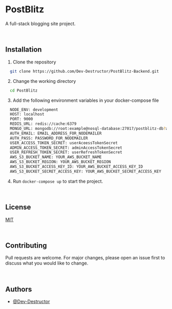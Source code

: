 # PostBlitz

A full-stack blogging site project.

<br />

## Installation

1. Clone the repository

```bash
  git clone https://github.com/Dev-Destructor/PostBlitz-Backend.git
```

2. Change the working directory

```bash
  cd PostBlitz
```

3. Add the following environment variables in your docker-compose file

```bash
  NODE_ENV: development
  HOST: localhost
  PORT: 9000
  REDIS_URL: redis://cache:6379
  MONGO_URL: mongodb://root:example@nosql-database:27017/postblitz-db?authSource=admin
  AUTH_EMAIL: EMAIL_ADDRESS_FOR_NODEMAILER
  AUTH_PASS: PASSWORD_FOR_NODEMAILER
  USER_ACCESS_TOKEN_SECRET: userAceessTokenSecret
  ADMIN_ACCESS_TOKEN_SECRET: adminAccessTokenSecret
  USER_REFRESH_TOKEN_SECRET: userRefreshTokenSecret
  AWS_S3_BUCKET_NAME: YOUR_AWS_BUCKET_NAME
  AWS_S3_BUCKET_REGION: YOUR_AWS_BUCKET_REGION
  AWS_S3_BUCKET_ACCESS_KEY_ID: YOUR_AWS_BUCKET_ACCESS_KEY_ID
  AWS_S3_BUCKET_SECRET_ACCESS_KEY: YOUR_AWS_BUCKET_SECRET_ACCESS_KEY
```

4. Run `docker-compose up` to start the project.

<br/>

## License

[MIT](https://choosealicense.com/licenses/mit/)

<Br/>

## Contributing

Pull requests are welcome. For major changes, please open an issue first to discuss what you would like to change.

<Br/>

## Authors

- [@Dev-Destructor](https://www.github.com/Dev-Destructor)
